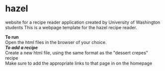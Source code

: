 # hazel
website for a recipe reader application created by University of Washington students 
This is a webpage template for the hazel recipe reader. 

**To run**<br>
	Open the html files in the browser of your choice.<br>
***To add a recipe*** <br>
Create a new html file, using the same format as the "dessert crepes" recipe<br>
Make sure to add the appropriate links to that page in on the homepage 
